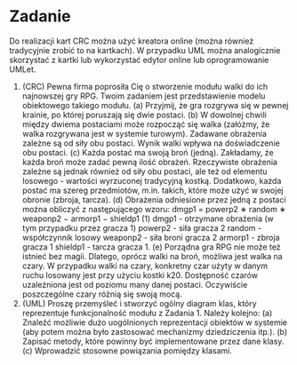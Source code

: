 # Zadanie

Do realizacji kart CRC można użyć kreatora online (można również tradycyjnie zrobić to
na kartkach). W przypadku UML można analogicznie skorzystać z kartki lub wykorzystać
edytor online lub oprogramowanie UMLet.

1. (CRC) Pewna firma poprosiła Cię o stworzenie modułu walki do ich najnowszej gry
RPG. Twoim zadaniem jest przedstawienie modelu obiektowego takiego modułu.
  (a) Przyjmij, że gra rozgrywa się w pewnej krainie, po której poruszają się dwie
  postaci.
  (b) W dowolnej chwili między dwiema postaciami może rozpocząć się walka (załóżmy,
  że walka rozgrywana jest w systemie turowym). Zadawane obrażenia zależne są
  od siły obu postaci. Wynik walki wpływa na doświadczenie obu postaci.
  (c) Każda postać ma swoją broń (jedną). Zakładamy, że każda broń może zadać
  pewną ilość obrażeń. Rzeczywiste obrażenia zależne są jednak również od siły obu
  postaci, ale też od elementu losowego - wartości wyrzuconej tradycyjną kostką.
  Dodatkowo, każda postać ma szereg przedmiotów, m.in. takich, które może użyć
  w swojej obronie (zbroja, tarcza).
  (d) Obrażenia odniesione przez jedną z postaci można obliczyć z następującego wzoru:
        dmgp1 = powerp2 ∗ random ∗ weaponp2 − armorp1 − shieldp1 (1)
        dmgp1 - otrzymane obrażenia (w tym przypadku przez gracza 1)
        powerp2 - siła gracza 2
        random - współczynnik losowy
        weaponp2 - siła broni gracza 2
        armorp1 - zbroja gracza 1
        shieldp1 - tarcza gracza 1.
  (e) Porządna gra RPG nie może też istnieć bez magii. Dlatego, oprócz walki na
  broń, możliwa jest walka na czary. W przypadku walki na czary, konkretny czar
  użyty w danym ruchu losowany jest przy użyciu kostki k20. Dostępność czarów
  uzależniona jest od poziomu many danej postaci. Oczywiście poszczególne czary
  różnią się swoją mocą.
2. (UML) Proszę przemyśleć i stworzyć ogólny diagram klas, który reprezentuje funkcjonalność modułu z Zadania 1.
Należy kolejno:
  (a) Znaleźć możliwie dużo uogólnionych reprezentacji obiektów w systemie (aby potem można było zastosować mechanizmy dziedziczenia    itp.).
  (b) Zapisać metody, które powinny być implementowane przez dane klasy.
  (c) Wprowadzić stosowne powiązania pomiędzy klasami.
